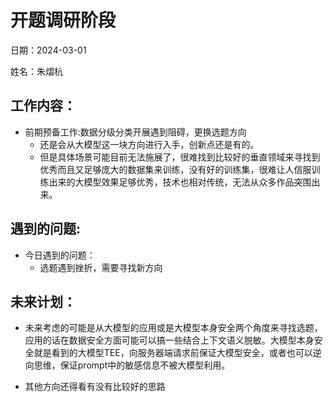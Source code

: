 # 开题调研阶段
日期：2024-03-01

姓名：朱熠杭
## 工作内容：

- 前期预备工作:数据分级分类开展遇到阻碍，更换选题方向
	- 还是会从大模型这一块方向进行入手，创新点还是有的。                         
	- 但是具体场景可能目前无法施展了，很难找到比较好的垂直领域来寻找到优秀而且又足够庞大的数据集来训练，没有好的训练集，很难让人信服训练出来的大模型效果足够优秀，技术也相对传统，无法从众多作品突围出来。
## 遇到的问题:

- 今日遇到的问题：
	- 选题遇到挫折，需要寻找新方向

## 未来计划：

- 未来考虑的可能是从大模型的应用或是大模型本身安全两个角度来寻找选题，应用的话在数据安全方面可能可以搞一些结合上下文语义脱敏。大模型本身安全就是看到的大模型TEE，向服务器端请求前保证大模型安全，或者也可以逆向思维，保证prompt中的敏感信息不被大模型利用。

- 其他方向还得看有没有比较好的思路